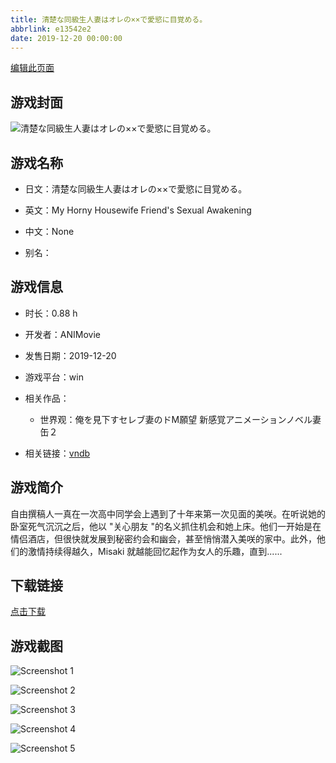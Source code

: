 ```yaml
---
title: 清楚な同級生人妻はオレの××で愛慾に目覚める。
abbrlink: e13542e2
date: 2019-12-20 00:00:00
---
```

[编辑此页面](https://github.com/ACG-3/ADV3-source/blob/main/source/_posts/games/%E6%B8%85%E6%A5%9A%E3%81%AA%E5%90%8C%E7%B4%9A%E7%94%9F%E4%BA%BA%E5%A6%BB%E3%81%AF%E3%82%AA%E3%83%AC%E3%81%AE%C3%97%C3%97%E3%81%A7%E6%84%9B%E6%85%BE%E3%81%AB%E7%9B%AE%E8%A6%9A%E3%82%81%E3%82%8B%E3%80%82.md)

## 游戏封面

![清楚な同級生人妻はオレの××で愛慾に目覚める。](https://pan.timero.xyz/d/onedrive/img_lib_001/%E6%B8%85%E6%A5%9A%E3%81%AA%E5%90%8C%E7%B4%9A%E7%94%9F%E4%BA%BA%E5%A6%BB%E3%81%AF%E3%82%AA%E3%83%AC%E3%81%AE%C3%97%C3%97%E3%81%A7%E6%84%9B%E6%85%BE%E3%81%AB%E7%9B%AE%E8%A6%9A%E3%82%81%E3%82%8B%E3%80%82_cover.avif)


## 游戏名称

- 日文：清楚な同級生人妻はオレの××で愛慾に目覚める。
- 英文：My Horny Housewife Friend's Sexual Awakening
- 中文：None

- 别名：


## 游戏信息

- 时长：0.88 h
- 开发者：ANIMovie
- 发售日期：2019-12-20
- 游戏平台：win
- 相关作品：
   - 世界观：俺を見下すセレブ妻のドM願望 新感覚アニメーションノベル妻缶２

- 相关链接：[vndb](https://vndb.org/v27792)


## 游戏简介

自由撰稿人一真在一次高中同学会上遇到了十年来第一次见面的美咲。在听说她的卧室死气沉沉之后，他以 "关心朋友 "的名义抓住机会和她上床。他们一开始是在情侣酒店，但很快就发展到秘密约会和幽会，甚至悄悄潜入美咲的家中。此外，他们的激情持续得越久，Misaki 就越能回忆起作为女人的乐趣，直到......




## 下载链接

[点击下载](https://pan.timero.xyz/onedrive/adv_lib_001/%E6%B8%85%E6%A5%9A%E3%81%AA%E5%90%8C%E7%B4%9A%E7%94%9F%E4%BA%BA%E5%A6%BB%E3%81%AF%E3%82%AA%E3%83%AC%E3%81%AE%C3%97%C3%97%E3%81%A7%E6%84%9B%E6%85%BE%E3%81%AB%E7%9B%AE%E8%A6%9A%E3%82%81%E3%82%8B%E3%80%82)


## 游戏截图


![Screenshot 1](https://pan.timero.xyz/d/onedrive/img_lib_001/%E6%B8%85%E6%A5%9A%E3%81%AA%E5%90%8C%E7%B4%9A%E7%94%9F%E4%BA%BA%E5%A6%BB%E3%81%AF%E3%82%AA%E3%83%AC%E3%81%AE%C3%97%C3%97%E3%81%A7%E6%84%9B%E6%85%BE%E3%81%AB%E7%9B%AE%E8%A6%9A%E3%82%81%E3%82%8B%E3%80%82_Screenshot_1.avif)

![Screenshot 2](https://pan.timero.xyz/d/onedrive/img_lib_001/%E6%B8%85%E6%A5%9A%E3%81%AA%E5%90%8C%E7%B4%9A%E7%94%9F%E4%BA%BA%E5%A6%BB%E3%81%AF%E3%82%AA%E3%83%AC%E3%81%AE%C3%97%C3%97%E3%81%A7%E6%84%9B%E6%85%BE%E3%81%AB%E7%9B%AE%E8%A6%9A%E3%82%81%E3%82%8B%E3%80%82_Screenshot_2.avif)

![Screenshot 3](https://pan.timero.xyz/d/onedrive/img_lib_001/%E6%B8%85%E6%A5%9A%E3%81%AA%E5%90%8C%E7%B4%9A%E7%94%9F%E4%BA%BA%E5%A6%BB%E3%81%AF%E3%82%AA%E3%83%AC%E3%81%AE%C3%97%C3%97%E3%81%A7%E6%84%9B%E6%85%BE%E3%81%AB%E7%9B%AE%E8%A6%9A%E3%82%81%E3%82%8B%E3%80%82_Screenshot_3.avif)

![Screenshot 4](https://pan.timero.xyz/d/onedrive/img_lib_001/%E6%B8%85%E6%A5%9A%E3%81%AA%E5%90%8C%E7%B4%9A%E7%94%9F%E4%BA%BA%E5%A6%BB%E3%81%AF%E3%82%AA%E3%83%AC%E3%81%AE%C3%97%C3%97%E3%81%A7%E6%84%9B%E6%85%BE%E3%81%AB%E7%9B%AE%E8%A6%9A%E3%82%81%E3%82%8B%E3%80%82_Screenshot_4.avif)

![Screenshot 5](https://pan.timero.xyz/d/onedrive/img_lib_001/%E6%B8%85%E6%A5%9A%E3%81%AA%E5%90%8C%E7%B4%9A%E7%94%9F%E4%BA%BA%E5%A6%BB%E3%81%AF%E3%82%AA%E3%83%AC%E3%81%AE%C3%97%C3%97%E3%81%A7%E6%84%9B%E6%85%BE%E3%81%AB%E7%9B%AE%E8%A6%9A%E3%82%81%E3%82%8B%E3%80%82_Screenshot_5.avif)

